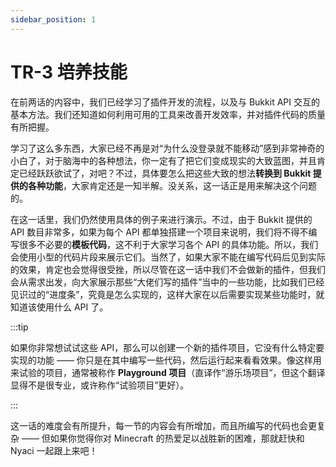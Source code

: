 ```yaml
---
sidebar_position: 1
---
```


# TR-3 培养技能

在前两话的内容中，我们已经学习了插件开发的流程，以及与 Bukkit API 交互的基本方法。我们还知道如何利用可用的工具来改善开发效率，并对插件代码的质量有所把握。

学习了这么多东西，大家已经不再是对“为什么没登录就不能移动”感到非常神奇的小白了，对于脑海中的各种想法，你一定有了把它们变成现实的大致蓝图，并且肯定已经跃跃欲试了，对吧？不过，具体要怎么把这些大致的想法**转换到 Bukkit 提供的各种功能**，大家肯定还是一知半解。没关系，这一话正是用来解决这个问题的。

在这一话里，我们仍然使用具体的例子来进行演示。不过，由于 Bukkit 提供的 API 数目非常多，如果为每个 API 都单独搭建一个项目来说明，我们将不得不编写很多不必要的**模板代码**，这不利于大家学习各个 API 的具体功能。所以，我们会使用小型的代码片段来展示它们。当然了，如果大家不能在编写代码后见到实际的效果，肯定也会觉得很受挫，所以尽管在这一话中我们不会做新的插件，但我们会从需求出发，向大家展示那些“大佬们写的插件”当中的一些功能，比如我们已经见识过的“进度条”，究竟是怎么实现的，这样大家在以后需要实现某些功能时，就知道该使用什么 API 了。

:::tip

如果你非常想试试这些 API，那么可以创建一个新的插件项目，它没有什么特定要实现的功能 —— 你只是在其中编写一些代码，然后运行起来看看效果。像这样用来试验的项目，通常被称作 **Playground 项目**（直译作“游乐场项目”，但这个翻译显得不是很专业，或许称作“试验项目”更好）。

:::

这一话的难度会有所提升，每一节的内容会有所增加，而且所编写的代码也会更复杂 —— 但如果你觉得你对 Minecraft 的热爱足以战胜新的困难，那就赶快和 Nyaci 一起跟上来吧！